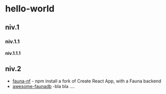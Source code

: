 # hello-world

## niv.1
### niv.1.1
#### niv.1.1.1
## niv.2

* [fauna-nf](https://www.npmjs.com/package/fauna-nf) - npm install a fork of Create React App, with a Fauna backend
* [awesome-faunadb](https://github.com/n400/awesome-faunadb/blob/master/README.md) -bla bla ....

